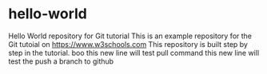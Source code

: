 # hello-world
Hello World repository for Git tutorial
This is an example repository for the Git tutoial on https://www.w3schools.com
This repository is built step by step in the tutorial.
boo
this new line will test pull command
this new line will test the push a branch to github
